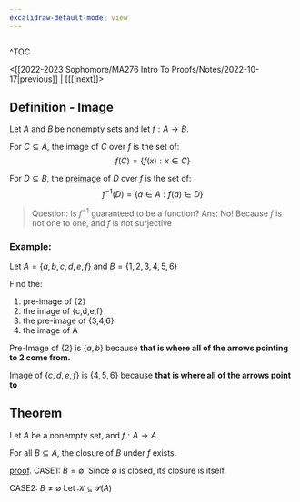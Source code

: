 ```yaml
---
excalidraw-default-mode: view
---
```



```toc

```

^TOC

<[[2022-2023 Sophomore/MA276 Intro To Proofs/Notes/2022-10-17|previous]] | [[[|next]]>

## Definition - Image

Let $A$ and $B$ be nonempty sets and let $f:A \to B$.

For $C\subseteq A$, the image of $C$ over $f$ is the set of:
$$f(C) = \{f(x):x\in C\}$$

For $D\subseteq B$, the <u>preimage</u> of $D$ over $f$ is the set of:
$$f^{-1}(D) = \{a\in A: f(a)\in D\}$$

> Question: Is $f^{-1}$ guaranteed to be a function?
> Ans: No! Because $f$ is not one to one, and $f$ is not surjective


### Example:
Let $A= \{a,b,c,d,e,f\}$ and 
$B = \{1,2,3,4,5,6\}$

Find the:
1. pre-image of {2}
2. the image of {c,d,e,f}
3. the pre-image of {3,4,6}
4. the image of A


Pre-Image of $\{2\}$ is $\{a,b\}$ because **that is where all of the arrows pointing to 2 come from.**

Image of $\{c,d,e,f\}$ is $\{4,5,6\}$ because **that is where all of the arrows point to**


## Theorem

Let $A$ be a nonempty set, and $f:A\to A$. 

For all $B \subseteq A$, the closure of $B$ under $f$ exists.

<u>proof</u>.
CASE1: $B=\emptyset$. Since $\emptyset$ is closed, its closure is itself.

CASE2: $B \neq \emptyset$ Let $\mathcal{K}\subseteq \mathcal{P}(A)$